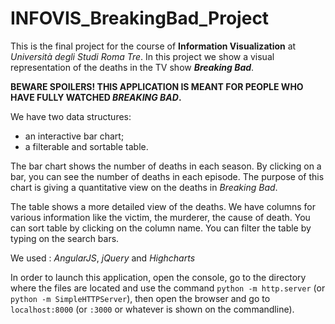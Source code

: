 # INFOVIS_BreakingBad_Project

This is the final project for the course of **Information Visualization** at *Università degli Studi Roma Tre*. In this project we show a visual representation of the deaths in the TV show ***Breaking Bad***.

**BEWARE SPOILERS! THIS APPLICATION IS MEANT FOR PEOPLE WHO HAVE FULLY WATCHED *BREAKING BAD*.**

We have two data structures:
  - an interactive bar chart;
  - a filterable and sortable table.
  
The bar chart shows the number of deaths in each season. By clicking on a bar, you can see the number of deaths in each episode. The purpose of this chart is giving a quantitative view on the deaths in *Breaking Bad*.

The table shows a more detailed view of the deaths. We have columns for various information like the victim, the murderer, the cause of death. You can sort table by clicking on the column name. You can filter the table by typing on the search bars.

We used : *AngularJS*, *jQuery* and *Highcharts*

In order to launch this application, open the console, go to the directory where the files are located and use the 
command `python -m http.server` (or `python -m SimpleHTTPServer`), then open the browser and go to `localhost:8000` (or `:3000` or whatever is shown on the commandline).
